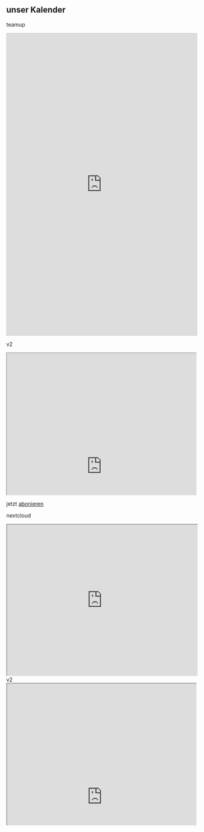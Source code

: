 <style>
  .responsiveCal {
 
position: relative; padding-bottom: 75%; height: 0; overflow: hidden;
 
}
 
.responsiveCal iframe {
 
position: absolute; top:0; left: 0; width: 100%; height: 600px;
 
}
</style>
## unser Kalender
teamup
<iframe src="https://teamup.com/ksoxt1yh49zs6x8vqb?view=l&title=Roverserver%20Kalender&showLogo=0&showProfileAndInfo=0&showSidepanel=0&showAgendaHeader=1&showAgendaDetails=0&showYearViewHeader=1" style="width: 100%; height: 800px; border: 1px solid #cccccc" frameborder="0" />


v2

<div class="responsiveCal">
<iframe src="https://teamup.com/ksoxt1yh49zs6x8vqb?view=l&title=Roverserver%20Kalender&showLogo=0&showProfileAndInfo=0&showSidepanel=0&showAgendaHeader=1&showAgendaDetails=0&showYearViewHeader=1" />
</div>


google

<iframe src="https://calendar.google.com/calendar/embed?src=vda76edj6fkmnkqe7ckni6c1ks%40group.calendar.google.com&ctz=Europe%2FBerlin" style="border: 0" width="800" height="600" frameborder="0" scrolling="no"></iframe>


v2

<div class="responsiveCal">
<iframe src="https://calendar.google.com/calendar/embed?height=600&wkst=2&bgcolor=%23E67C73&ctz=Europe%2FBerlin&showNav=1&showTz=1&title&src=dmRhNzZlZGo2ZmttbmtxZTdja25pNmMxa3NAZ3JvdXAuY2FsZW5kYXIuZ29vZ2xlLmNvbQ&color=%23D50000" style="border:solid 1px #777" frameborder="0" scrolling="no"></iframe>
</div>

jetzt [abonieren](https://calendar.google.com/calendar/ical/vda76edj6fkmnkqe7ckni6c1ks%40group.calendar.google.com/public/basic.ics)



nextcloud
<iframe src="http://cloud.discord.rover.de/apps/calendar/embed/2KEbDBTedpQmK9Zi/listMonth/now"  width="100%" height="400px" ></iframe>
v2
<div class="responsiveCal">
<iframe src="http://cloud.discord.rover.de/apps/calendar/embed/2KEbDBTedpQmK9Zi/listMonth/now" ></iframe>
</div>
